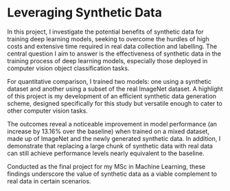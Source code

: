 # Leveraging Synthetic Data

In this project, I investigate the potential benefits of synthetic data for training deep learning models, seeking to overcome the hurdles of high costs and extensive time required in real data collection and labelling. The central question I aim to answer is the effectiveness of synthetic data in the training process of deep learning models, especially those deployed in computer vision object classification tasks.

For quantitative comparison, I trained two models: one using a synthetic dataset and another using a subset of the real ImageNet dataset. A highlight of this project is my development of an efficient synthetic data generation scheme, designed specifically for this study but versatile enough to cater to other computer vision tasks.

The outcomes reveal a noticeable improvement in model performance (an increase by 13.16% over the baseline) when trained on a mixed dataset, made up of ImageNet and the newly generated synthetic data. In addition, I demonstrate that replacing a large chunk of synthetic data with real data can still achieve performance levels nearly equivalent to the baseline.

Conducted as the final project for my MSc in Machine Learning, these findings underscore the value of synthetic data as a viable complement to real data in certain scenarios.

